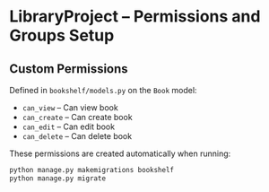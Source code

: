 # LibraryProject – Permissions and Groups Setup

## Custom Permissions
Defined in `bookshelf/models.py` on the `Book` model:

- `can_view` – Can view book
- `can_create` – Can create book
- `can_edit` – Can edit book
- `can_delete` – Can delete book

These permissions are created automatically when running:
```bash
python manage.py makemigrations bookshelf
python manage.py migrate
